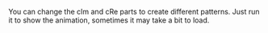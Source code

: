 You can change the cIm and cRe parts to create different patterns. Just run it to show the animation, sometimes it may take a bit to load.
